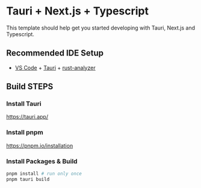 # Tauri + Next.js + Typescript

This template should help get you started developing with Tauri, Next.js and Typescript.

## Recommended IDE Setup

- [VS Code](https://code.visualstudio.com/) + [Tauri](https://marketplace.visualstudio.com/items?itemName=tauri-apps.tauri-vscode) + [rust-analyzer](https://marketplace.visualstudio.com/items?itemName=rust-lang.rust-analyzer)

## Build STEPS

### Install Tauri
https://tauri.app/
### Install pnpm
https://pnpm.io/installation

### Install Packages & Build
```bash
pnpm install # run only once
pnpm tauri build
```
